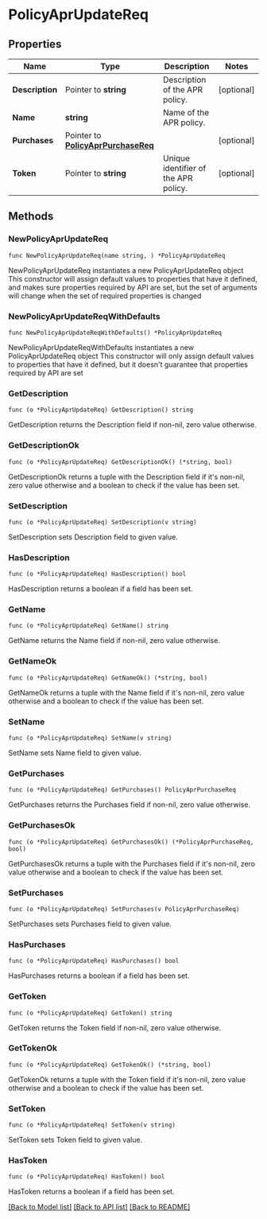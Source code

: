# PolicyAprUpdateReq

## Properties

Name | Type | Description | Notes
------------ | ------------- | ------------- | -------------
**Description** | Pointer to **string** | Description of the APR policy. | [optional] 
**Name** | **string** | Name of the APR policy. | 
**Purchases** | Pointer to [**PolicyAprPurchaseReq**](PolicyAprPurchaseReq.md) |  | [optional] 
**Token** | Pointer to **string** | Unique identifier of the APR policy. | [optional] 

## Methods

### NewPolicyAprUpdateReq

`func NewPolicyAprUpdateReq(name string, ) *PolicyAprUpdateReq`

NewPolicyAprUpdateReq instantiates a new PolicyAprUpdateReq object
This constructor will assign default values to properties that have it defined,
and makes sure properties required by API are set, but the set of arguments
will change when the set of required properties is changed

### NewPolicyAprUpdateReqWithDefaults

`func NewPolicyAprUpdateReqWithDefaults() *PolicyAprUpdateReq`

NewPolicyAprUpdateReqWithDefaults instantiates a new PolicyAprUpdateReq object
This constructor will only assign default values to properties that have it defined,
but it doesn't guarantee that properties required by API are set

### GetDescription

`func (o *PolicyAprUpdateReq) GetDescription() string`

GetDescription returns the Description field if non-nil, zero value otherwise.

### GetDescriptionOk

`func (o *PolicyAprUpdateReq) GetDescriptionOk() (*string, bool)`

GetDescriptionOk returns a tuple with the Description field if it's non-nil, zero value otherwise
and a boolean to check if the value has been set.

### SetDescription

`func (o *PolicyAprUpdateReq) SetDescription(v string)`

SetDescription sets Description field to given value.

### HasDescription

`func (o *PolicyAprUpdateReq) HasDescription() bool`

HasDescription returns a boolean if a field has been set.

### GetName

`func (o *PolicyAprUpdateReq) GetName() string`

GetName returns the Name field if non-nil, zero value otherwise.

### GetNameOk

`func (o *PolicyAprUpdateReq) GetNameOk() (*string, bool)`

GetNameOk returns a tuple with the Name field if it's non-nil, zero value otherwise
and a boolean to check if the value has been set.

### SetName

`func (o *PolicyAprUpdateReq) SetName(v string)`

SetName sets Name field to given value.


### GetPurchases

`func (o *PolicyAprUpdateReq) GetPurchases() PolicyAprPurchaseReq`

GetPurchases returns the Purchases field if non-nil, zero value otherwise.

### GetPurchasesOk

`func (o *PolicyAprUpdateReq) GetPurchasesOk() (*PolicyAprPurchaseReq, bool)`

GetPurchasesOk returns a tuple with the Purchases field if it's non-nil, zero value otherwise
and a boolean to check if the value has been set.

### SetPurchases

`func (o *PolicyAprUpdateReq) SetPurchases(v PolicyAprPurchaseReq)`

SetPurchases sets Purchases field to given value.

### HasPurchases

`func (o *PolicyAprUpdateReq) HasPurchases() bool`

HasPurchases returns a boolean if a field has been set.

### GetToken

`func (o *PolicyAprUpdateReq) GetToken() string`

GetToken returns the Token field if non-nil, zero value otherwise.

### GetTokenOk

`func (o *PolicyAprUpdateReq) GetTokenOk() (*string, bool)`

GetTokenOk returns a tuple with the Token field if it's non-nil, zero value otherwise
and a boolean to check if the value has been set.

### SetToken

`func (o *PolicyAprUpdateReq) SetToken(v string)`

SetToken sets Token field to given value.

### HasToken

`func (o *PolicyAprUpdateReq) HasToken() bool`

HasToken returns a boolean if a field has been set.


[[Back to Model list]](../README.md#documentation-for-models) [[Back to API list]](../README.md#documentation-for-api-endpoints) [[Back to README]](../README.md)


